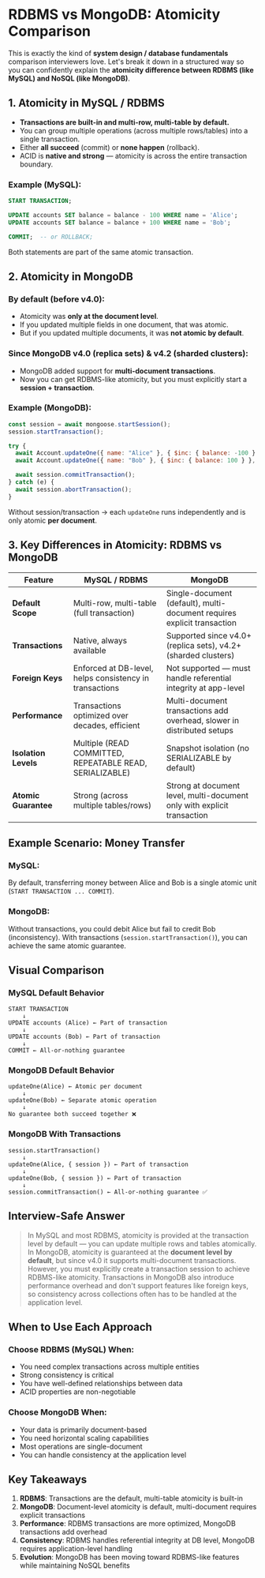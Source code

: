 # RDBMS vs MongoDB: Atomicity Comparison

This is exactly the kind of **system design / database fundamentals** comparison interviewers love. Let's break it down in a structured way so you can confidently explain the **atomicity difference between RDBMS (like MySQL) and NoSQL (like MongoDB)**.

## 1. Atomicity in MySQL / RDBMS

- **Transactions are built-in and multi-row, multi-table by default.**
- You can group multiple operations (across multiple rows/tables) into a single transaction.
- Either **all succeed** (commit) or **none happen** (rollback).
- ACID is **native and strong** — atomicity is across the entire transaction boundary.

### Example (MySQL):

```sql
START TRANSACTION;

UPDATE accounts SET balance = balance - 100 WHERE name = 'Alice';
UPDATE accounts SET balance = balance + 100 WHERE name = 'Bob';

COMMIT;  -- or ROLLBACK;
```

Both statements are part of the same atomic transaction.

## 2. Atomicity in MongoDB

### By default (before v4.0):
- Atomicity was **only at the document level**.
- If you updated multiple fields in one document, that was atomic.
- But if you updated multiple documents, it was **not atomic by default**.

### Since MongoDB v4.0 (replica sets) & v4.2 (sharded clusters):
- MongoDB added support for **multi-document transactions**.
- Now you can get RDBMS-like atomicity, but you must explicitly start a **session + transaction**.

### Example (MongoDB):

```javascript
const session = await mongoose.startSession();
session.startTransaction();

try {
  await Account.updateOne({ name: "Alice" }, { $inc: { balance: -100 } }, { session });
  await Account.updateOne({ name: "Bob" }, { $inc: { balance: 100 } }, { session });

  await session.commitTransaction();
} catch (e) {
  await session.abortTransaction();
}
```

Without session/transaction → each `updateOne` runs independently and is only atomic **per document**.

## 3. Key Differences in Atomicity: RDBMS vs MongoDB

| Feature | MySQL / RDBMS | MongoDB |
|---------|---------------|---------|
| **Default Scope** | Multi-row, multi-table (full transaction) | Single-document (default), multi-document requires explicit transaction |
| **Transactions** | Native, always available | Supported since v4.0+ (replica sets), v4.2+ (sharded clusters) |
| **Foreign Keys** | Enforced at DB-level, helps consistency in transactions | Not supported — must handle referential integrity at app-level |
| **Performance** | Transactions optimized over decades, efficient | Multi-document transactions add overhead, slower in distributed setups |
| **Isolation Levels** | Multiple (READ COMMITTED, REPEATABLE READ, SERIALIZABLE) | Snapshot isolation (no SERIALIZABLE by default) |
| **Atomic Guarantee** | Strong (across multiple tables/rows) | Strong at document level, multi-document only with explicit transaction |

## Example Scenario: Money Transfer

### MySQL:
By default, transferring money between Alice and Bob is a single atomic unit (`START TRANSACTION ... COMMIT`).

### MongoDB:
Without transactions, you could debit Alice but fail to credit Bob (inconsistency). With transactions (`session.startTransaction()`), you can achieve the same atomic guarantee.

## Visual Comparison

### MySQL Default Behavior
```
START TRANSACTION
    ↓
UPDATE accounts (Alice) ← Part of transaction
    ↓
UPDATE accounts (Bob) ← Part of transaction
    ↓
COMMIT ← All-or-nothing guarantee
```

### MongoDB Default Behavior
```
updateOne(Alice) ← Atomic per document
    ↓
updateOne(Bob) ← Separate atomic operation
    ↓
No guarantee both succeed together ❌
```

### MongoDB With Transactions
```
session.startTransaction()
    ↓
updateOne(Alice, { session }) ← Part of transaction
    ↓
updateOne(Bob, { session }) ← Part of transaction
    ↓
session.commitTransaction() ← All-or-nothing guarantee ✅
```

## Interview-Safe Answer

> In MySQL and most RDBMS, atomicity is provided at the transaction level by default — you can update multiple rows and tables atomically. In MongoDB, atomicity is guaranteed at the **document level by default**, but since v4.0 it supports multi-document transactions. However, you must explicitly create a transaction session to achieve RDBMS-like atomicity. Transactions in MongoDB also introduce performance overhead and don't support features like foreign keys, so consistency across collections often has to be handled at the application level.

## When to Use Each Approach

### Choose RDBMS (MySQL) When:
- You need complex transactions across multiple entities
- Strong consistency is critical
- You have well-defined relationships between data
- ACID properties are non-negotiable

### Choose MongoDB When:
- Your data is primarily document-based
- You need horizontal scaling capabilities
- Most operations are single-document
- You can handle consistency at the application level

## Key Takeaways

1. **RDBMS**: Transactions are the default, multi-table atomicity is built-in
2. **MongoDB**: Document-level atomicity is default, multi-document requires explicit transactions
3. **Performance**: RDBMS transactions are more optimized, MongoDB transactions add overhead
4. **Consistency**: RDBMS handles referential integrity at DB level, MongoDB requires application-level handling
5. **Evolution**: MongoDB has been moving toward RDBMS-like features while maintaining NoSQL benefits